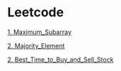 # Leetcode

 [1. Maximum_Subarray](https://github.com/ashishpdeshpande/Leetcode/tree/main/cpp%20/Maximum%20Subarray%20)
 
 [2. Majority_Element](https://github.com/ashishpdeshpande/Leetcode/tree/main/cpp%20/Majority%20Element%20)

 [2. Best_Time_to_Buy_and_Sell_Stock]()
